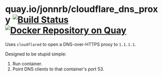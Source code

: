 # quay.io/jonnrb/cloudflare\_dns\_proxy [![Build Status](https://drone.jonnrb.com/api/badges/jon/network_containers/status.svg?branch=master)](https://drone.jonnrb.com/jon/network_containers) [![Docker Repository on Quay](https://quay.io/repository/jonnrb/cloudflare_dns_proxy/status "Docker Repository on Quay")](https://quay.io/repository/jonnrb/cloudflare_dns_proxy)

Uses `cloudflared` to open a DNS-over-HTTPS proxy to `1.1.1.1`.

Designed to be stupid simple:
 1. Run container.
 2. Point DNS clients to that container's port 53.
